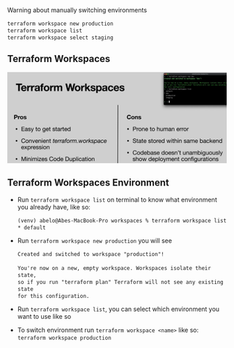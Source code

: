 Warning about manually switching environments
```
terraform workspace new production
terraform workspace list
terraform workspace select staging
```

## Terraform Workspaces 

![Alt text](../../00-assets/module_terraform_workspaces.png "Terraform Workspaces")

## Terraform Workspaces Environment

- Run `terraform workspace list` on terminal to know what environment you already have, like so:
    ```
    (venv) abelo@Abes-MacBook-Pro workspaces % terraform workspace list
    * default
    ```

- Run `terraform workspace new production` you will see
    ```
    Created and switched to workspace "production"!
    
    You're now on a new, empty workspace. Workspaces isolate their state,
    so if you run "terraform plan" Terraform will not see any existing state
    for this configuration.
    
    ```

- Run `terraform workspace list`, you can select which environment you want to use like so

- To switch environment run `terraform workspace <name>` like so: `terraform workspace production`
